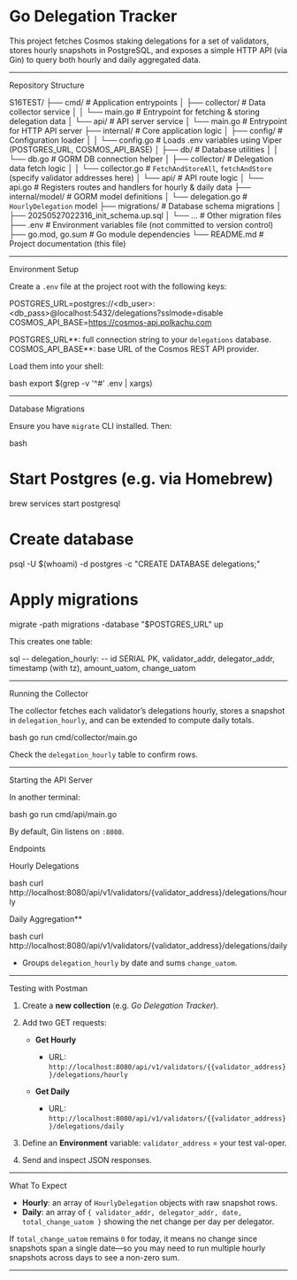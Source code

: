 # Go Delegation Tracker

This project fetches Cosmos staking delegations for a set of validators, stores hourly snapshots in PostgreSQL, and exposes a simple HTTP API (via Gin) to query both hourly and daily aggregated data.

---

Repository Structure


S16TEST/
├── cmd/                            # Application entrypoints
│   ├── collector/                  # Data collector service
│   │   └── main.go                 # Entrypoint for fetching & storing delegation data
│   └── api/                        # API server service
│       └── main.go                 # Entrypoint for HTTP API server
├── internal/                       # Core application logic
│   ├── config/                     # Configuration loader
│   │   └── config.go               # Loads .env variables using Viper (POSTGRES_URL, COSMOS_API_BASE)
│   ├── db/                         # Database utilities
│   │   └── db.go                   # GORM DB connection helper
│   ├── collector/                  # Delegation data fetch logic
│   │   └── collector.go            # `FetchAndStoreAll`, `fetchAndStore` (specify validator addresses here)
│   └── api/                        # API route logic
│       └── api.go                  # Registers routes and handlers for hourly & daily data
├── internal/model/                 # GORM model definitions
│   └── delegation.go              # `HourlyDelegation` model
├── migrations/                     # Database schema migrations
│   ├── 20250527022316_init_schema.up.sql
│   └── ...                         # Other migration files
├── .env                            # Environment variables file (not committed to version control)
├── go.mod, go.sum                  # Go module dependencies
└── README.md                       # Project documentation (this file)



---

Environment Setup

Create a `.env` file at the project root with the following keys:


POSTGRES_URL=postgres://<db_user>:<db_pass>@localhost:5432/delegations?sslmode=disable
COSMOS_API_BASE=https://cosmos-api.polkachu.com


POSTGRES_URL**: full connection string to your `delegations` database.
COSMOS_API_BASE**: base URL of the Cosmos REST API provider.

Load them into your shell:

bash
export $(grep -v '^#' .env | xargs)


---

Database Migrations

Ensure you have `migrate` CLI installed. Then:

bash
# Start Postgres (e.g. via Homebrew)
brew services start postgresql

# Create database
psql -U $(whoami) -d postgres -c "CREATE DATABASE delegations;"

# Apply migrations
migrate -path migrations -database "$POSTGRES_URL" up


This creates one table:

sql
-- delegation_hourly:
--  id SERIAL PK, validator_addr, delegator_addr, timestamp (with tz), amount_uatom, change_uatom

---

 Running the Collector

The collector fetches each validator’s delegations hourly, stores a snapshot in `delegation_hourly`, and can be extended to compute daily totals.

bash
go run cmd/collector/main.go


Check the `delegation_hourly` table to confirm rows.

---

 Starting the API Server

In another terminal:

bash
go run cmd/api/main.go


By default, Gin listens on `:8080`.

Endpoints

Hourly Delegations

  bash
  curl http://localhost:8080/api/v1/validators/{validator_address}/delegations/hourly
  

Daily Aggregation**

  bash
  curl http://localhost:8080/api/v1/validators/{validator_address}/delegations/daily
  

  * Groups `delegation_hourly` by date and sums `change_uatom`.

---

 Testing with Postman

1. Create a **new collection** (e.g. *Go Delegation Tracker*).
2. Add two GET requests:

   * **Get Hourly**

     * URL: `http://localhost:8080/api/v1/validators/{{validator_address}}/delegations/hourly`
   * **Get Daily**

     * URL: `http://localhost:8080/api/v1/validators/{{validator_address}}/delegations/daily`
3. Define an **Environment** variable: `validator_address` = your test val-oper.
4. Send and inspect JSON responses.

---

 What To Expect

* **Hourly**: an array of `HourlyDelegation` objects with raw snapshot rows.
* **Daily**: an array of `{ validator_addr, delegator_addr, date, total_change_uatom }` showing the net change per day per delegator.

If `total_change_uatom` remains `0` for today, it means no change since snapshots span a single date—so you may need to run multiple hourly snapshots across days to see a non-zero sum.

---


